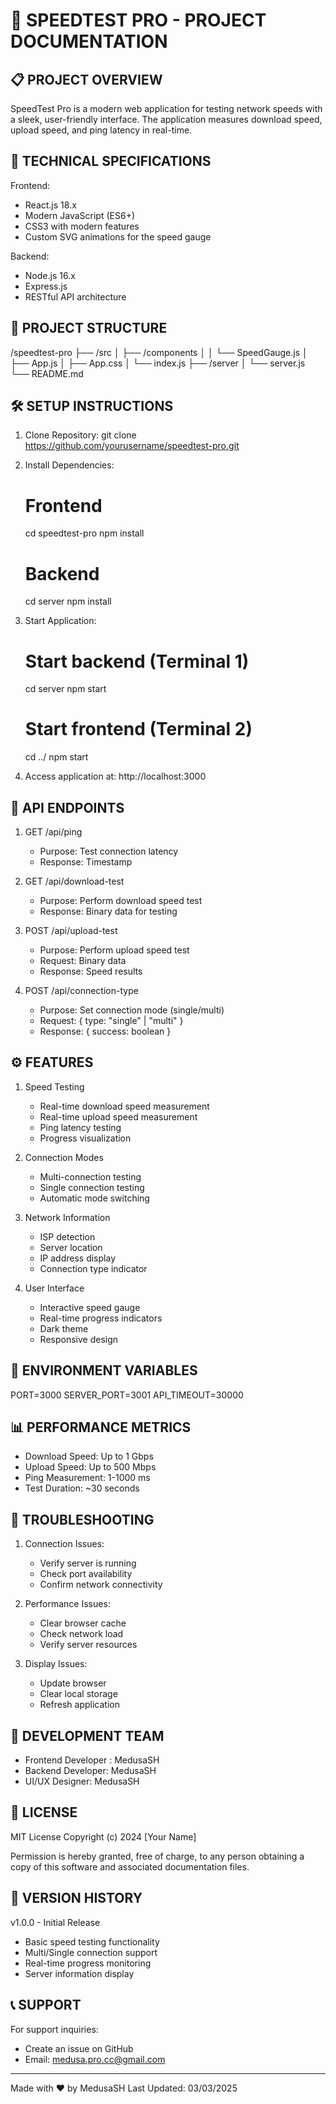 🚀 SPEEDTEST PRO - PROJECT DOCUMENTATION
=======================================

📋 PROJECT OVERVIEW
------------------
SpeedTest Pro is a modern web application for testing network speeds with a sleek, user-friendly interface. The application measures download speed, upload speed, and ping latency in real-time.

🔧 TECHNICAL SPECIFICATIONS
-------------------------
Frontend:
- React.js 18.x
- Modern JavaScript (ES6+)
- CSS3 with modern features
- Custom SVG animations for the speed gauge

Backend:
- Node.js 16.x
- Express.js
- RESTful API architecture

📁 PROJECT STRUCTURE
------------------
/speedtest-pro
  ├── /src
  │   ├── /components
  │   │   └── SpeedGauge.js
  │   ├── App.js
  │   ├── App.css
  │   └── index.js
  ├── /server
  │   └── server.js
  └── README.md

🛠️ SETUP INSTRUCTIONS
-------------------
1. Clone Repository:
   git clone https://github.com/yourusername/speedtest-pro.git

2. Install Dependencies:
   # Frontend
   cd speedtest-pro
   npm install

   # Backend
   cd server
   npm install

3. Start Application:
   # Start backend (Terminal 1)
   cd server
   npm start

   # Start frontend (Terminal 2)
   cd ../
   npm start

4. Access application at: http://localhost:3000

🔌 API ENDPOINTS
--------------
1. GET /api/ping
   - Purpose: Test connection latency
   - Response: Timestamp

2. GET /api/download-test
   - Purpose: Perform download speed test
   - Response: Binary data for testing

3. POST /api/upload-test
   - Purpose: Perform upload speed test
   - Request: Binary data
   - Response: Speed results

4. POST /api/connection-type
   - Purpose: Set connection mode (single/multi)
   - Request: { type: "single" | "multi" }
   - Response: { success: boolean }

⚙️ FEATURES
----------
1. Speed Testing
   - Real-time download speed measurement
   - Real-time upload speed measurement
   - Ping latency testing
   - Progress visualization

2. Connection Modes
   - Multi-connection testing
   - Single connection testing
   - Automatic mode switching

3. Network Information
   - ISP detection
   - Server location
   - IP address display
   - Connection type indicator

4. User Interface
   - Interactive speed gauge
   - Real-time progress indicators
   - Dark theme
   - Responsive design

🔐 ENVIRONMENT VARIABLES
----------------------
PORT=3000
SERVER_PORT=3001
API_TIMEOUT=30000

📊 PERFORMANCE METRICS
-------------------
- Download Speed: Up to 1 Gbps
- Upload Speed: Up to 500 Mbps
- Ping Measurement: 1-1000 ms
- Test Duration: ~30 seconds

🐛 TROUBLESHOOTING
----------------
1. Connection Issues:
   - Verify server is running
   - Check port availability
   - Confirm network connectivity

2. Performance Issues:
   - Clear browser cache
   - Check network load
   - Verify server resources

3. Display Issues:
   - Update browser
   - Clear local storage
   - Refresh application

👥 DEVELOPMENT TEAM
-----------------
- Frontend Developer : MedusaSH
- Backend Developer:  MedusaSH
- UI/UX Designer: MedusaSH

📝 LICENSE
---------
MIT License
Copyright (c) 2024 [Your Name]

Permission is hereby granted, free of charge, to any person obtaining a copy
of this software and associated documentation files.

🔄 VERSION HISTORY
----------------
v1.0.0 - Initial Release
- Basic speed testing functionality
- Multi/Single connection support
- Real-time progress monitoring
- Server information display

📞 SUPPORT
---------
For support inquiries:
- Create an issue on GitHub
- Email: medusa.pro.cc@gmail.com

-------------------
Made with ❤️ by MedusaSH
Last Updated: 03/03/2025 
